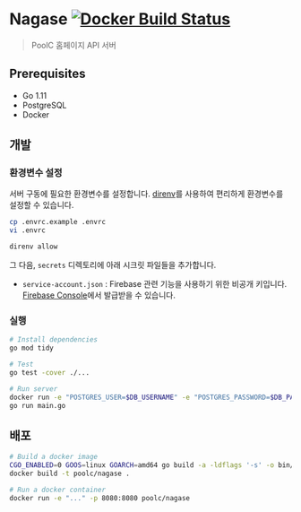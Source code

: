 # Nagase [![Docker Build Status](https://img.shields.io/docker/build/poolc/nagase.svg)](https://hub.docker.com/r/poolc/nagase)

> PoolC 홈페이지 API 서버

## Prerequisites

  - Go 1.11
  - PostgreSQL
  - Docker


## 개발

### 환경변수 설정

서버 구동에 필요한 환경변수를 설정합니다. [direnv](http://direnv.net)를 사용하여 편리하게 환경변수를 설정할 수 있습니다.

```sh
cp .envrc.example .envrc
vi .envrc

direnv allow
```

그 다음, `secrets` 디렉토리에 아래 시크릿 파일들을 추가합니다.

  - `service-account.json` : Firebase 관련 기능을 사용하기 위한 비공개 키입니다. [Firebase Console](https://console.firebase.google.com)에서 발급받을 수 있습니다.

### 실행

```sh
# Install dependencies
go mod tidy

# Test
go test -cover ./...

# Run server
docker run -e "POSTGRES_USER=$DB_USERNAME" -e "POSTGRES_PASSWORD=$DB_PASSWORD" -e "POSTGRES_DB=$DB_NAME" -p 5432:5432 --name nagase-db -d postgres:9.6
go run main.go
```

## 배포

```sh
# Build a docker image
CGO_ENABLED=0 GOOS=linux GOARCH=amd64 go build -a -ldflags '-s' -o bin/nagase main.go
docker build -t poolc/nagase .

# Run a docker container
docker run -e "..." -p 8080:8080 poolc/nagase
```
